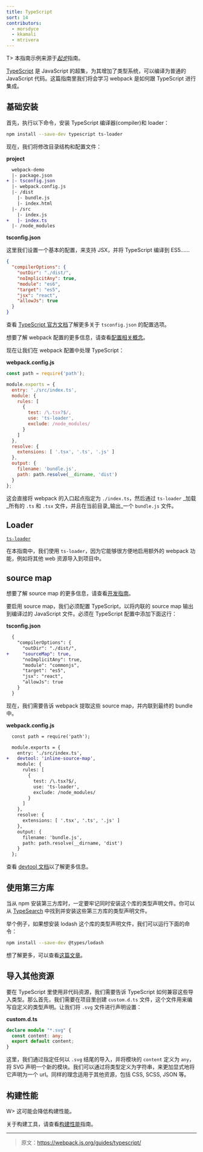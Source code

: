 ```yaml
---
title: TypeScript
sort: 14
contributors:
  - morsdyce
  - kkamali
  - mtrivera
---
```


T> 本指南示例来源于[*起步*](/guides/getting-started/)指南。

[TypeScript](https://www.typescriptlang.org) 是 JavaScript 的超集，为其增加了类型系统，可以编译为普通的 JavaScript 代码。这篇指南里我们将会学习 webpack 是如何跟 TypeScript 进行集成。


## 基础安装

首先，执行以下命令，安装 TypeScript 编译器(compiler)和 loader：

``` bash
npm install --save-dev typescript ts-loader
```

现在，我们将修改目录结构和配置文件：

__project__

``` diff
  webpack-demo
  |- package.json
+ |- tsconfig.json
  |- webpack.config.js
  |- /dist
    |- bundle.js
    |- index.html
  |- /src
    |- index.js
+   |- index.ts
  |- /node_modules
```

__tsconfig.json__

这里我们设置一个基本的配置，来支持 JSX，并将 TypeScript 编译到 ES5……

``` json
{
  "compilerOptions": {
    "outDir": "./dist/",
    "noImplicitAny": true,
    "module": "es6",
    "target": "es5",
    "jsx": "react",
    "allowJs": true
  }
}
```

查看 [TypeScript 官方文档](https://www.typescriptlang.org/docs/handbook/tsconfig-json.html)了解更多关于 `tsconfig.json` 的配置选项。

想要了解 webpack 配置的更多信息，请查看[配置相关概念](/concepts/configuration/)。

现在让我们在 webpack 配置中处理 TypeScript：

__webpack.config.js__

``` js
const path = require('path');

module.exports = {
  entry: './src/index.ts',
  module: {
    rules: [
      {
        test: /\.tsx?$/,
        use: 'ts-loader',
        exclude: /node_modules/
      }
    ]
  },
  resolve: {
    extensions: [ '.tsx', '.ts', '.js' ]
  },
  output: {
    filename: 'bundle.js',
    path: path.resolve(__dirname, 'dist')
  }
};
```

这会直接将 webpack 的入口起点指定为 `./index.ts`，然后通过 `ts-loader` _加载_所有的 `.ts` 和 `.tsx` 文件，并且在当前目录_输出_一个 `bundle.js` 文件。


## Loader

[`ts-loader`](https://github.com/TypeStrong/ts-loader)

在本指南中，我们使用 `ts-loader`，因为它能够很方便地启用额外的 webpack 功能，例如将其他 web 资源导入到项目中。


## source map

想要了解 source map 的更多信息，请查看[开发指南](/guides/development)。

要启用 source map，我们必须配置 TypeScript，以将内联的 source map 输出到编译过的 JavaScript 文件。必须在 TypeScript 配置中添加下面这行：

__tsconfig.json__

``` diff
  {
    "compilerOptions": {
      "outDir": "./dist/",
+     "sourceMap": true,
      "noImplicitAny": true,
      "module": "commonjs",
      "target": "es5",
      "jsx": "react",
      "allowJs": true
    }
  }
```

现在，我们需要告诉 webpack 提取这些 source map，并内联到最终的 bundle 中。

__webpack.config.js__

``` diff
  const path = require('path');

  module.exports = {
    entry: './src/index.ts',
+   devtool: 'inline-source-map',
    module: {
      rules: [
        {
          test: /\.tsx?$/,
          use: 'ts-loader',
          exclude: /node_modules/
        }
      ]
    },
    resolve: {
      extensions: [ '.tsx', '.ts', '.js' ]
    },
    output: {
      filename: 'bundle.js',
      path: path.resolve(__dirname, 'dist')
    }
  };
```

查看 [devtool 文档](/configuration/devtool/)以了解更多信息。


## 使用第三方库

当从 npm 安装第三方库时，一定要牢记同时安装这个库的类型声明文件。你可以从 [TypeSearch](http://microsoft.github.io/TypeSearch/) 中找到并安装这些第三方库的类型声明文件。

举个例子，如果想安装 lodash 这个库的类型声明文件，我们可以运行下面的命令：

``` bash
npm install --save-dev @types/lodash
```

想了解更多，可以查看[这篇文章](https://blogs.msdn.microsoft.com/typescript/2016/06/15/the-future-of-declaration-files/)。


## 导入其他资源

要在 TypeScript 里使用非代码资源，我们需要告诉 TypeScript 如何兼容这些导入类型。那么首先，我们需要在项目里创建 `custom.d.ts` 文件，这个文件用来编写自定义的类型声明。让我们将 `.svg` 文件进行声明设置：

__custom.d.ts__

```typescript
declare module "*.svg" {
  const content: any;
  export default content;
}
```

这里，我们通过指定任何以 `.svg` 结尾的导入，并将模块的 `content` 定义为 `any`，将 SVG 声明一个新的模块。我们可以通过将类型定义为字符串，来更加显式地将它声明为一个 url。同样的理念适用于其他资源，包括 CSS, SCSS, JSON 等。


## 构建性能

W> 这可能会降低构建性能。

关于构建工具，请查看[构建性能](/guides/build-performance/)指南。

***

> 原文：https://webpack.js.org/guides/typescript/
